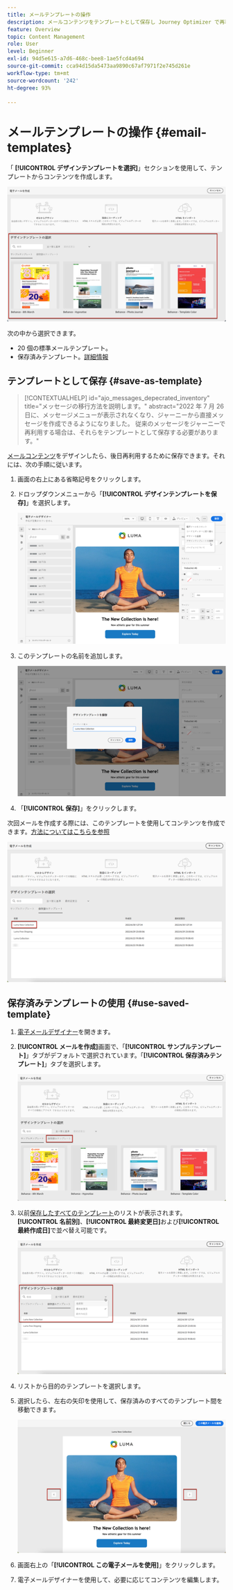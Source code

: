 ```yaml
---
title: メールテンプレートの操作
description: メールコンテンツをテンプレートとして保存し Journey Optimizer で再利用する方法を説明します
feature: Overview
topic: Content Management
role: User
level: Beginner
exl-id: 94d5e615-a7d6-468c-bee8-1ae5fcd4a694
source-git-commit: cca94d15da5473aa9890c67af7971f2e745d261e
workflow-type: tm+mt
source-wordcount: '242'
ht-degree: 93%

---
```


# メールテンプレートの操作 {#email-templates}

「 **[!UICONTROL デザインテンプレートを選択]**」セクションを使用して、テンプレートからコンテンツを作成します。

![](assets/email_designer-templates.png)

次の中から選択できます。
* 20 個の標準メールテンプレート。
* 保存済みテンプレート。[詳細情報](#save-as-template)

## テンプレートとして保存 {#save-as-template}

>[!CONTEXTUALHELP]
>id="ajo_messages_depecrated_inventory"
>title="メッセージの移行方法を説明します。"
>abstract="2022 年 7 月 26 日に、メッセージメニューが表示されなくなり、ジャーニーから直接メッセージを作成できるようになりました。 従来のメッセージをジャーニーで再利用する場合は、それらをテンプレートとして保存する必要があります。"

[メールコンテンツ](design-emails.md)をデザインしたら、後日再利用するために保存できます。それには、次の手順に従います。

1. 画面の右上にある省略記号をクリックします。

1. ドロップダウンメニューから「**[!UICONTROL デザインテンプレートを保存]**」を選択します。

   ![](assets/email_designer-save-template.png)

1. このテンプレートの名前を追加します。

   ![](assets/email_designer-template-name.png)

1. 「**[!UICONTROL 保存]**」をクリックします。

次回メールを作成する際には、このテンプレートを使用してコンテンツを作成できます。[方法についてはこちらを参照](#use-saved-template)

![](assets/email_designer-saved-template.png)

## 保存済みテンプレートの使用 {#use-saved-template}

1. [電子メールデザイナー](create-email-content.md)を開きます。

1. **[!UICONTROL メールを作成]**&#x200B;画面で、「**[!UICONTROL サンプルテンプレート]**」タブがデフォルトで選択されています。「**[!UICONTROL 保存済みテンプレート]**」タブを選択します。

   ![](assets/email_designer-saved-templates-tab.png)

1. 以前[保存したすべてのテンプレート](#save-as-template)のリストが表示されます。**[!UICONTROL 名前別]**、**[!UICONTROL 最終変更日]**&#x200B;および&#x200B;**[!UICONTROL 最終作成日]**&#x200B;で並べ替え可能です。

   ![](assets/email_designer-saved-templates.png)

1. リストから目的のテンプレートを選択します。

1. 選択したら、左右の矢印を使用して、保存済みのすべてのテンプレート間を移動できます。

   ![](assets/email_designer-saved-templates-navigate.png)

1. 画面右上の「**[!UICONTROL この電子メールを使用]**」をクリックします。

1. 電子メールデザイナーを使用して、必要に応じてコンテンツを編集します。
